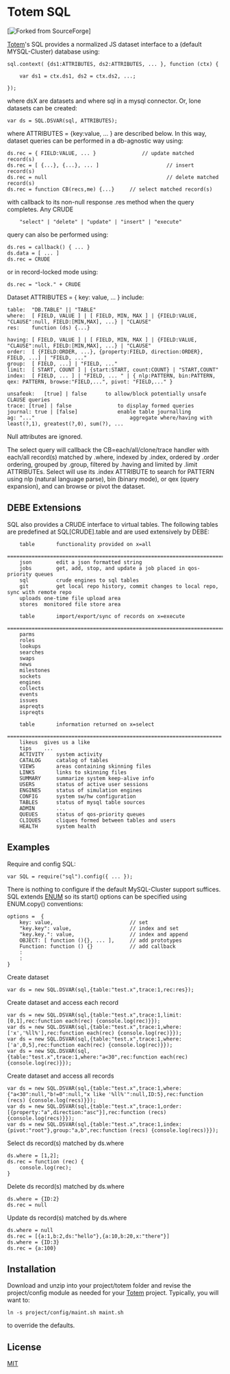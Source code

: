 # Totem SQL

[![Forked from SourceForge](https://sourceforge.net)]

[Totem](https://git.geointapps.org/acmesds/transfer)'s SQL provides a normalized JS dataset interface 
to a (default MYSQL-Cluster) database using:
	
	sql.context( {ds1:ATTRIBUTES, ds2:ATTRIBUTES, ... }, function (ctx) {

		var ds1 = ctx.ds1, ds2 = ctx.ds2, ...;

	});

where dsX are datasets and where sql in a mysql connector.  Or, lone datasets can be created:

	var ds = SQL.DSVAR(sql, ATTRIBUTES);

where ATTRIBUTES = {key:value, ... } are described below.  In this way, dataset queries can be 
performed in a db-agnostic way using:

	ds.rec = { FIELD:VALUE, ... }				// update matched record(s) 
	ds.rec = [ {...}, {...}, ... ]						// insert record(s)
	ds.rec = null 										// delete matched record(s)
	ds.rec = function CB(recs,me) {...}		// select matched record(s)

with callback to its non-null response .res method when the query completes.  Any CRUDE 

		"select" | "delete" | "update" | "insert" | "execute" 

query can also be performed using:

	ds.res = callback() { ... }
	ds.data = [ ... ]
	ds.rec = CRUDE

or in record-locked mode using:

	ds.rec = "lock." + CRUDE

Dataset ATTRIBUTES = { key: value, ... } include:

	table: 	"DB.TABLE" || "TABLE"
	where: 	[ FIELD, VALUE ] | [ FIELD, MIN, MAX ] | {FIELD:VALUE, "CLAUSE":null, FIELD:[MIN,MAX], ...} | "CLAUSE"
	res: 	function (ds) {...}

	having: [ FIELD, VALUE ] | [ FIELD, MIN, MAX ] | {FIELD:VALUE, "CLAUSE":null, FIELD:[MIN,MAX], ...} | "CLAUSE"
	order: 	[ {FIELD:ORDER, ...}, {property:FIELD, direction:ORDER}, FIELD, ...] | "FIELD, ..."
	group: 	[ FIELD, ...] | "FIELD, ..."
	limit: 	[ START, COUNT ] | {start:START, count:COUNT} | "START,COUNT"
	index:	[ FIELD, ... ] | "FIELD, ... " | { nlp:PATTERN, bin:PATTERN, qex: PATTERN, browse:"FIELD,...", pivot: "FIELD,..." }

	unsafeok: 	[true] | false 		to allow/block potentially unsafe CLAUSE queries
	trace: [true] | false				to display formed queries
	journal: true | [false] 			enable table journalling
	ag: "..." 								aggregate where/having with least(?,1), greatest(?,0), sum(?), ...

Null attributes are ignored.   

The select query will callback the CB=each/all/clone/trace handler with each/all record(s) matched 
by .where, indexed by  .index, ordered by .order ordering, grouped by .group, filtered by .having 
and limited by .limit ATTRIBUTEs.  Select will use its .index ATTRIBUTE to search for PATTERN 
using nlp (natural language parse), bin (binary mode), or qex (query expansion), and can browse or 
pivot the dataset.

## DEBE Extensions

SQL also provides a CRUDE interface to virtual tables.  The following tables are predefined at 
SQL[CRUDE].table and are used extensively by DEBE:
 
  		table		functionality provided on x=all
 		=======================================================================
 		json		edit a json formatted string
 		jobs		get, add, stop, and update a job placed in qos-priority queues
 		sql			crude engines to sql tables
 		git			get local repo history, commit changes to local repo, sync with remote repo
 		uploads	one-time file upload area
 		stores	monitored file store area
 		
		table		import/export/sync of records on x=execute
		==============================================================================
 		parms		
 		roles		
 		lookups		
 		searches
 		swaps		
 		news		
 		milestones	
 		sockets		
 		engines	
 		collects	
 		events		
 		issues		
 		aspreqts	
 		ispreqts	
 		
		table		information returned on x=select
		======================================================================
		likeus	gives us a like
 		tips	...
 		ACTIVITY	system activity
 		CATALOG		catalog of tables
 		VIEWS		areas containing skinning files
 		LINKS		links to skinning files
 		SUMMARY		summarize system keep-alive info
 		USERS		status of active user sessions
 		ENGINES		status of simulation engines
 		CONFIG		system sw/hw configuration
 		TABLES		status of mysql table sources
 		ADMIN		...
 		QUEUES		status of qos-priority queues	
 		CLIQUES		cliques formed between tables and users
 		HEALTH		system health
		
## Examples

Require and config SQL:

	var SQL = require("sql").config({ ... });
	
There is nothing to configure if the default MySQL-Cluster support suffices.  SQL extends [ENUM](https://git.geointapps.org/acmesds/eum) 
so its start() options can be specified using ENUM.copy() conventions:

	options =  {
		key: value, 						// set 
		"key.key": value, 					// index and set
		"key.key.": value,					// index and append
		OBJECT: [ function (){}, ... ], 	// add prototypes
		Function: function () {} 			// add callback
		:
		:
	}

Create dataset

	var ds = new SQL.DSVAR(sql,{table:"test.x",trace:1,rec:res});

Create dataset and access each record

	var ds = new SQL.DSVAR(sql,{table:"test.x",trace:1,limit:[0,1],rec:function each(rec) {console.log(rec)}});
	var ds = new SQL.DSVAR(sql,{table:"test.x",trace:1,where:['x','%ll%'],rec:function each(rec) {console.log(rec)}});
	var ds = new SQL.DSVAR(sql,{table:"test.x",trace:1,where:['a',0,5],rec:function each(rec) {console.log(rec)}});
	var ds = new SQL.DSVAR(sql,{table:"test.x",trace:1,where:"a<30",rec:function each(rec) {console.log(rec)}});		

Create dataset and access all records

	var ds = new SQL.DSVAR(sql,{table:"test.x",trace:1,where:{"a<30":null,"b!=0":null,"x like '%ll%'":null,ID:5},rec:function (recs) {console.log(recs)}});
	var ds = new SQL.DSVAR(sql,{table:"test.x",trace:1,order:[{property:"a",direction:"asc"}],rec:function (recs) {console.log(recs)}});
	var ds = new SQL.DSVAR(sql,{table:"test.x",trace:1,index:{pivot:"root"},group:"a,b",rec:function (recs) {console.log(recs)}});

Select ds record(s) matched by ds.where

	ds.where = [1,2];
	ds.rec = function (rec) {
		console.log(rec);
	}

Delete ds record(s) matched by ds.where

	ds.where = {ID:2}
	ds.rec = null

Update ds record(s) matched by ds.where

	ds.where = null
	ds.rec = [{a:1,b:2,ds:"hello"},{a:10,b:20,x:"there"}]
	ds.where = {ID:3}
	ds.rec = {a:100} 
	
## Installation

Download and unzip into your project/totem folder and revise the project/config module as needed
for your [Totem](https://git.geointapps.org/acmesds/transfer) project.  Typically, you will
want to:

	ln -s project/config/maint.sh maint.sh
	
to override the defaults.
	
## License

[MIT](LICENSE)
